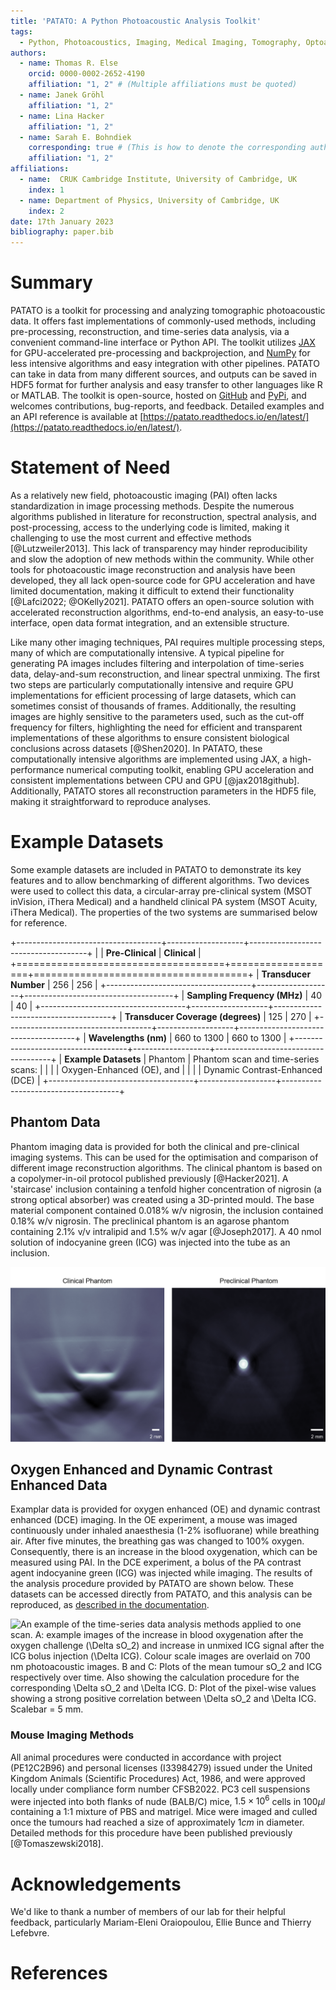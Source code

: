 ```yaml
---
title: 'PATATO: A Python Photoacoustic Analysis Toolkit'
tags:
  - Python, Photoacoustics, Imaging, Medical Imaging, Tomography, Optoacoustics, MSOT, Reconstruction, Backprojection
authors:
  - name: Thomas R. Else
    orcid: 0000-0002-2652-4190
    affiliation: "1, 2" # (Multiple affiliations must be quoted)
  - name: Janek Gröhl
    affiliation: "1, 2"
  - name: Lina Hacker
    affiliation: "1, 2"
  - name: Sarah E. Bohndiek
    corresponding: true # (This is how to denote the corresponding author)
    affiliation: "1, 2"
affiliations:
  - name:  CRUK Cambridge Institute, University of Cambridge, UK
    index: 1
  - name: Department of Physics, University of Cambridge, UK
    index: 2
date: 17th January 2023
bibliography: paper.bib
---
```


# Summary

PATATO is a toolkit for processing and analyzing tomographic photoacoustic data. It offers fast implementations of commonly-used methods, including pre-processing, reconstruction, and time-series data analysis, via a convenient command-line interface or Python API. The toolkit utilizes [JAX](https://jax.readthedocs.io/) for GPU-accelerated pre-processing and backprojection, and [NumPy](https://numpy.org/doc/stable/index.html) for less intensive algorithms and easy integration with other pipelines. PATATO can take in data from many different sources, and outputs can be saved in HDF5 format for further analysis and easy transfer to other languages like R or MATLAB. The toolkit is open-source, hosted on [GitHub](https://github.com/tomelse/patato) and [PyPi](https://pypi.org/project/patato/), and welcomes contributions, bug-reports, and feedback. Detailed examples and an API reference is available at [https://patato.readthedocs.io/en/latest/](https://patato.readthedocs.io/en/latest/).

# Statement of Need

As a relatively new field, photoacoustic imaging (PAI) often lacks standardization in image processing methods. Despite the numerous algorithms published in literature for reconstruction, spectral analysis, and post-processing, access to the underlying code is limited, making it challenging to use the most current and effective methods [@Lutzweiler2013]. This lack of transparency may hinder reproducibility and slow the adoption of new methods within the community. While other tools for photoacoustic image reconstruction and analysis have been developed, they all lack open-source code for GPU acceleration and have limited documentation, making it difficult to extend their functionality [@Lafci2022; @OKelly2021]. PATATO offers an open-source solution with accelerated reconstruction algorithms, end-to-end analysis, an easy-to-use interface, open data format integration, and an extensible structure.

Like many other imaging techniques, PAI requires multiple processing steps, many of which are computationally intensive. A typical pipeline for generating PA images includes filtering and interpolation of time-series data, delay-and-sum reconstruction, and linear spectral unmixing. The first two steps are particularly computationally intensive and require GPU implementations for efficient processing of large datasets, which can sometimes consist of thousands of frames. Additionally, the resulting images are highly sensitive to the parameters used, such as the cut-off frequency for filters, highlighting the need for efficient and transparent implementations of these algorithms to ensure consistent biological conclusions across datasets [@Shen2020]. In PATATO, these computationally intensive algorithms are implemented using JAX, a high-performance numerical computing toolkit, enabling GPU acceleration and consistent implementations between CPU and GPU [@jax2018github]. Additionally, PATATO stores all reconstruction parameters in the HDF5 file, making it straightforward to reproduce analyses.

# Example Datasets

Some example datasets are included in PATATO to demonstrate its key features and to allow benchmarking of different algorithms. Two devices were used to collect this data, a circular-array pre-clinical system (MSOT inVision, iThera Medical) and a handheld clinical PA system (MSOT Acuity, iThera Medical). The properties of the two systems are summarised below for reference. 

+------------------------------------+-------------------+-------------------------------------+
|                                    | **Pre-Clinical**  | **Clinical**                        |
+====================================+===================+=====================================+
| **Transducer Number**              | 256               | 256                                 |
+------------------------------------+-------------------+-------------------------------------+
| **Sampling Frequency (MHz)**       | 40                | 40                                  |
+------------------------------------+-------------------+-------------------------------------+
| **Transducer Coverage (degrees)**  | 125               | 270                                 |
+------------------------------------+-------------------+-------------------------------------+
| **Wavelengths (nm)**               | 660 to 1300       | 660 to 1300                         |
+------------------------------------+-------------------+-------------------------------------+
| **Example Datasets**               | Phantom           | Phantom scan and time-series scans: |
|                                    |                   | Oxygen-Enhanced (OE), and           |
|                                    |                   | Dynamic Contrast-Enhanced (DCE)     |
+------------------------------------+-------------------+-------------------------------------+

## Phantom Data

Phantom imaging data is provided for both the clinical and pre-clinical imaging systems. This can be used for the optimisation and comparison of different image reconstruction algorithms. The clinical phantom is based on a copolymer-in-oil protocol published previously [@Hacker2021]. A 'staircase' inclusion containing a tenfold higher concentration of nigrosin (a strong optical absorber) was created using a 3D-printed mould. The base material component contained 0.018% w/v nigrosin, the inclusion contained 0.18% w/v nigrosin. The preclinical phantom is an agarose phantom containing 2.1% v/v intralipid and 1.5% w/v agar [@Joseph2017]. A 40 nmol solution of indocyanine green (ICG) was injected into the tube as an inclusion.

![Single wavelength reconstructions at 840 nm of the two phantoms. Left: staircase phantom imaged with the MSOT Acuity. Right: ICG phantom with inclusion in the centre imaged with MSOT inVision.](test_figure.png)

## Oxygen Enhanced and Dynamic Contrast Enhanced Data

Examplar data is provided for oxygen enhanced (OE) and dynamic contrast enhanced (DCE) imaging. In the OE experiment, a mouse was imaged continuously under inhaled anaesthesia (1-2\% isofluorane) while breathing air. After five minutes, the breathing gas was changed to 100% oxygen. Consequently, there is an increase in the blood oxygenation, which can be measured using PAI. In the DCE experiment, a bolus of the PA contrast agent indocyanine green (ICG) was injected while imaging. The results of the analysis procedure provided by PATATO are shown below. These datasets can be accessed directly from PATATO, and this analysis can be reproduced, as [described in the documentation](https://patato.readthedocs.io/en/latest/examples). 

![An example of the time-series data analysis methods applied to one scan. A: example images of the increase in blood oxygenation after the oxygen challenge ($\Delta sO_2$) and increase in unmixed ICG signal after the ICG bolus injection ($\Delta ICG$). Colour scale images are overlaid on 700 nm photoacoustic images. B and C: Plots of the mean tumour $sO_2$ and $ICG$ respectively over time. Also showing the calculation procedure for the corresponding $\Delta sO_2$ and $\Delta ICG$. D: Plot of the pixel-wise values showing a strong positive correlation between $\Delta sO_2$ and $\Delta ICG$. Scalebar = 5 mm.](dce_oe_plot.png)

### Mouse Imaging Methods

All animal procedures were conducted in accordance with project (PE12C2B96) and personal licenses (I33984279) issued under the United Kingdom Animals (Scientific Procedures) Act, 1986, and were approved locally under compliance form number CFSB2022. PC3 cell suspensions were injected into both flanks of nude (BALB/C) mice, $1.5\times 10^6$ cells in $100\mu l$ containing a 1:1 mixture of PBS and matrigel. Mice were imaged and culled once the tumours had reached a size of approximately $1 cm$ in diameter. Detailed methods for this procedure have been published previously [@Tomaszewski2018].

# Acknowledgements

We'd like to thank a number of members of our lab for their helpful feedback, particularly Mariam-Eleni Oraiopoulou, Ellie Bunce and Thierry Lefebvre.

# References
